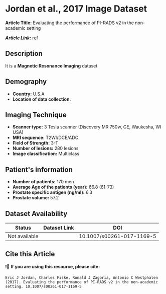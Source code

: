 # **Jordan et al., 2017 Image Dataset**
**Article Title:** Evaluating the performance of PI-RADS v2 in the non-academic setting

**_Article Link_:** [ref](https://link.springer.com/article/10.1007/s00261-017-1169-5)

## **Description**
It is a **Magnetic Resonance Imaging** dataset

## **Demography**
+ **Country:** U.S.A
+ **Location of data collection:** 

## **Imaging Technique**
+ **Scanner type:** 3 Tesla scanner (Discovery MR 750w, GE, Waukesha, WI USA)
+ **MRI sequence:** T2WI/DCE/ADC
+ **Field of Strength:** 3-T
+ **Number of lesions:** 280 lesions
+ **Image classification:** Multiclass
  
## **Patient's information**
+ **Number of patients:** 170 men
+ **Average Age of the patients (year):** 66.8 (61-73)
+ **Prostate specific antigen (ng/ml):** 6.3
+ **Prostate volume:** 57.2

## **Dataset Availability**

|**Status**|**Dataset Link**|**DOI**|
|:---:|:---:|:---:|
|Not available| | 10.1007/s00261-017-1169-5


  
## **Cite this Article**

❗🛑 **If you are using this resource, please cite:**

```
Eric J Jordan, Charles Fiske, Ronald J Zagoria, Antonio C Westphalen (2017). Evaluating the performance of PI-RADS v2 in the non-academic setting. 10.1007/s00261-017-1169-5

```
